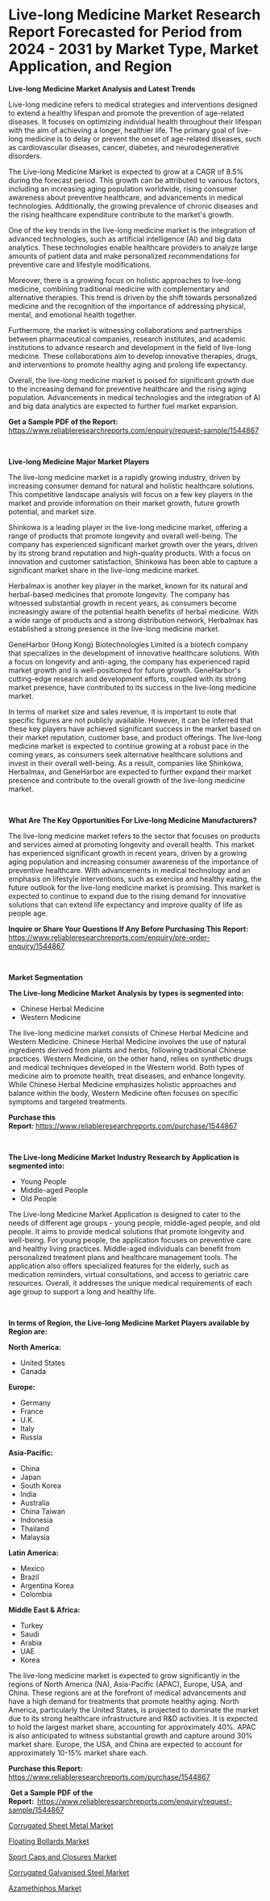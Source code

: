 <p><h1>Live-long Medicine Market Research Report Forecasted for Period from 2024 -  2031 by Market Type, Market Application, and Region</h1></p><p><strong>Live-long Medicine Market Analysis and Latest Trends</strong></p>
<p><p>Live-long medicine refers to medical strategies and interventions designed to extend a healthy lifespan and promote the prevention of age-related diseases. It focuses on optimizing individual health throughout their lifespan with the aim of achieving a longer, healthier life. The primary goal of live-long medicine is to delay or prevent the onset of age-related diseases, such as cardiovascular diseases, cancer, diabetes, and neurodegenerative disorders.</p><p>The Live-long Medicine Market is expected to grow at a CAGR of 8.5% during the forecast period. This growth can be attributed to various factors, including an increasing aging population worldwide, rising consumer awareness about preventive healthcare, and advancements in medical technologies. Additionally, the growing prevalence of chronic diseases and the rising healthcare expenditure contribute to the market's growth.</p><p>One of the key trends in the live-long medicine market is the integration of advanced technologies, such as artificial intelligence (AI) and big data analytics. These technologies enable healthcare providers to analyze large amounts of patient data and make personalized recommendations for preventive care and lifestyle modifications.</p><p>Moreover, there is a growing focus on holistic approaches to live-long medicine, combining traditional medicine with complementary and alternative therapies. This trend is driven by the shift towards personalized medicine and the recognition of the importance of addressing physical, mental, and emotional health together.</p><p>Furthermore, the market is witnessing collaborations and partnerships between pharmaceutical companies, research institutes, and academic institutions to advance research and development in the field of live-long medicine. These collaborations aim to develop innovative therapies, drugs, and interventions to promote healthy aging and prolong life expectancy.</p><p>Overall, the live-long medicine market is poised for significant growth due to the increasing demand for preventive healthcare and the rising aging population. Advancements in medical technologies and the integration of AI and big data analytics are expected to further fuel market expansion.</p></p>
<p><strong>Get a Sample PDF of the Report:&nbsp;</strong> <a href="https://www.reliableresearchreports.com/enquiry/request-sample/1544867">https://www.reliableresearchreports.com/enquiry/request-sample/1544867</a></p>
<p>&nbsp;</p>
<p><strong>Live-long Medicine Major Market Players</strong></p>
<p><p>The live-long medicine market is a rapidly growing industry, driven by increasing consumer demand for natural and holistic healthcare solutions. This competitive landscape analysis will focus on a few key players in the market and provide information on their market growth, future growth potential, and market size.</p><p>Shinkowa is a leading player in the live-long medicine market, offering a range of products that promote longevity and overall well-being. The company has experienced significant market growth over the years, driven by its strong brand reputation and high-quality products. With a focus on innovation and customer satisfaction, Shinkowa has been able to capture a significant market share in the live-long medicine market.</p><p>Herbalmax is another key player in the market, known for its natural and herbal-based medicines that promote longevity. The company has witnessed substantial growth in recent years, as consumers become increasingly aware of the potential health benefits of herbal medicine. With a wide range of products and a strong distribution network, Herbalmax has established a strong presence in the live-long medicine market.</p><p>GeneHarbor (Hong Kong) Biotechnologies Limited is a biotech company that specializes in the development of innovative healthcare solutions. With a focus on longevity and anti-aging, the company has experienced rapid market growth and is well-positioned for future growth. GeneHarbor's cutting-edge research and development efforts, coupled with its strong market presence, have contributed to its success in the live-long medicine market.</p><p>In terms of market size and sales revenue, it is important to note that specific figures are not publicly available. However, it can be inferred that these key players have achieved significant success in the market based on their market reputation, customer base, and product offerings. The live-long medicine market is expected to continue growing at a robust pace in the coming years, as consumers seek alternative healthcare solutions and invest in their overall well-being. As a result, companies like Shinkowa, Herbalmax, and GeneHarbor are expected to further expand their market presence and contribute to the overall growth of the live-long medicine market.</p></p>
<p>&nbsp;</p>
<p><strong>What Are The Key Opportunities For Live-long Medicine Manufacturers?</strong></p>
<p><p>The live-long medicine market refers to the sector that focuses on products and services aimed at promoting longevity and overall health. This market has experienced significant growth in recent years, driven by a growing aging population and increasing consumer awareness of the importance of preventive healthcare. With advancements in medical technology and an emphasis on lifestyle interventions, such as exercise and healthy eating, the future outlook for the live-long medicine market is promising. This market is expected to continue to expand due to the rising demand for innovative solutions that can extend life expectancy and improve quality of life as people age.</p></p>
<p><strong>Inquire or Share Your Questions If Any Before Purchasing This Report:</strong> <a href="https://www.reliableresearchreports.com/enquiry/pre-order-enquiry/1544867">https://www.reliableresearchreports.com/enquiry/pre-order-enquiry/1544867</a></p>
<p>&nbsp;</p>
<p><strong>Market Segmentation</strong></p>
<p><strong>The Live-long Medicine Market Analysis by types is segmented into:</strong></p>
<p><ul><li>Chinese Herbal Medicine</li><li>Western Medicine</li></ul></p>
<p><p>The live-long medicine market consists of Chinese Herbal Medicine and Western Medicine. Chinese Herbal Medicine involves the use of natural ingredients derived from plants and herbs, following traditional Chinese practices. Western Medicine, on the other hand, relies on synthetic drugs and medical techniques developed in the Western world. Both types of medicine aim to promote health, treat diseases, and enhance longevity. While Chinese Herbal Medicine emphasizes holistic approaches and balance within the body, Western Medicine often focuses on specific symptoms and targeted treatments.</p></p>
<p><strong>Purchase this Report:&nbsp;</strong><a href="https://www.reliableresearchreports.com/purchase/1544867">https://www.reliableresearchreports.com/purchase/1544867</a></p>
<p>&nbsp;</p>
<p><strong>The Live-long Medicine Market Industry Research by Application is segmented into:</strong></p>
<p><ul><li>Young People</li><li>Middle-aged People</li><li>Old People</li></ul></p>
<p><p>The Live-long Medicine Market Application is designed to cater to the needs of different age groups - young people, middle-aged people, and old people. It aims to provide medical solutions that promote longevity and well-being. For young people, the application focuses on preventive care and healthy living practices. Middle-aged individuals can benefit from personalized treatment plans and healthcare management tools. The application also offers specialized features for the elderly, such as medication reminders, virtual consultations, and access to geriatric care resources. Overall, it addresses the unique medical requirements of each age group to support a long and healthy life.</p></p>
<p>&nbsp;</p>
<p><strong>In terms of Region, the Live-long Medicine Market Players available by Region are:</strong></p>
<p>
    <p> <strong> North America: </strong>
        <ul>
            <li>United States</li>
            <li>Canada</li>
        </ul>
        </p> 
    <p> <strong> Europe: </strong>
        <ul>
            <li>Germany</li>
            <li>France</li>
            <li>U.K.</li>
            <li>Italy</li>
            <li>Russia</li>
        </ul>
        </p> 
    <p> <strong> Asia-Pacific: </strong>
        <ul>
            <li>China</li>
            <li>Japan</li>
            <li>South Korea</li>
            <li>India</li>
            <li>Australia</li>
            <li>China Taiwan</li>
            <li>Indonesia</li>
            <li>Thailand</li>
            <li>Malaysia</li>
        </ul>
        </p> 
    <p> <strong> Latin America: </strong>
        <ul>
            <li>Mexico</li>
            <li>Brazil</li>
            <li>Argentina Korea</li>
            <li>Colombia</li>
        </ul>
        </p> 
    <p> <strong> Middle East & Africa: </strong>
        <ul>
            <li>Turkey</li>
            <li>Saudi</li>
            <li>Arabia</li>
            <li>UAE</li>
            <li>Korea</li>
        </ul>
    </p>
    </p>
<p><p>The live-long medicine market is expected to grow significantly in the regions of North America (NA), Asia-Pacific (APAC), Europe, USA, and China. These regions are at the forefront of medical advancements and have a high demand for treatments that promote healthy aging. North America, particularly the United States, is projected to dominate the market due to its strong healthcare infrastructure and R&D activities. It is expected to hold the largest market share, accounting for approximately 40%. APAC is also anticipated to witness substantial growth and capture around 30% market share. Europe, the USA, and China are expected to account for approximately 10-15% market share each.</p></p>
<p><strong>Purchase this Report: </strong><a href="https://www.reliableresearchreports.com/purchase/1544867">https://www.reliableresearchreports.com/purchase/1544867</a></p>
<p>&nbsp;<strong>Get a Sample PDF of the Report:&nbsp;&nbsp;</strong><a href="https://www.reliableresearchreports.com/enquiry/request-sample/1544867">https://www.reliableresearchreports.com/enquiry/request-sample/1544867</a></p>
<p><strong></strong></p>
<p><p><a href="https://medium.com/@jeanlopez1945/corrugated-sheet-metal-market-research-report-its-history-and-forecast-2024-to-2031-c902fa1fb459">Corrugated Sheet Metal Market</a></p><p><a href="https://medium.com/@jeanlopez1945/floating-bollards-market-furnishes-information-on-market-share-market-trends-and-market-growth-1950c4a2fd8b">Floating Bollards Market</a></p><p><a href="https://medium.com/@jeanlopez1945/sport-caps-and-closures-market-the-key-to-successful-business-strategy-forecast-till-2031-953c2e10f357">Sport Caps and Closures Market</a></p><p><a href="https://medium.com/@jeanlopez1945/corrugated-galvanised-steel-market-furnishes-information-on-market-share-market-trends-and-market-2659c675c946">Corrugated Galvanised Steel Market</a></p><p><a href="https://medium.com/@jeanlopez1945/azamethiphos-market-analysis-its-cagr-market-segmentation-and-global-industry-overview-7a592ddeefba">Azamethiphos Market</a></p></p>